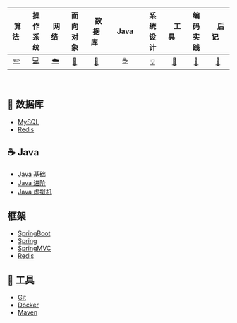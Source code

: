 <br>

| &nbsp;算法&nbsp; | 操作系统 | &nbsp;网络&nbsp;|面向对象| &nbsp;&nbsp;数据库&nbsp;&nbsp;|&nbsp;&nbsp;&nbsp;Java&nbsp;&nbsp;&nbsp;|         系统设计| &nbsp;&nbsp;&nbsp;工具&nbsp;&nbsp;&nbsp; |编码实践| &nbsp;&nbsp;&nbsp;后记&nbsp;&nbsp;&nbsp; |
| :---: | :----: | :---: | :----: | :----: | :----: | :----: | :----: | :----: | :----: |
| [:pencil2:](#pencil2-算法) | [:computer:](#computer-操作系统) | [:cloud:](#cloud-网络) | [:art:](#art-面向对象) | [:floppy_disk:](#floppy_disk-数据库) |[:coffee:](#coffee-java)| [:bulb:](#bulb-系统设计) |[:wrench:](#wrench-工具)| [:watermelon:](#watermelon-编码实践) |[:memo:](#memo-后记)|

<br>

## :floppy_disk: 数据库

- [MySQL](https://github.com/zhangdanan/JavaNotes/blob/master/Mysql/mysql(%E8%87%AA%E5%86%99).md)
- [Redis](https://github.com/zhangdanan/JavaNotes/blob/master/redis/redis.md)

## :coffee: Java

- [Java 基础](https://github.com/zhangdanan/JavaNotes/blob/master/Java%E5%9F%BA%E7%A1%80/java.md)
- [Java 进阶](https://github.com/zhangdanan/JavaNotes/blob/master/Java%E8%BF%9B%E9%98%B6/java%E8%BF%9B%E9%98%B6.md)
- [Java 虚拟机](https://github.com/zhangdanan/JavaNotes/blob/master/Java%E8%99%9A%E6%8B%9F%E6%9C%BA/JVM.md)

## 框架

- [SpringBoot](https://github.com/zhangdanan/JavaNotes/blob/master/Spring%20Boot/springboot.md)
- [Spring](https://github.com/zhangdanan/JavaNotes/blob/master/Spring/spring.md)
- [SpringMVC](https://github.com/zhangdanan/JavaNotes/blob/master/Spring/springmvc.md)
- [Redis](https://github.com/zhangdanan/JavaNotes/blob/master/redis/redis.md)

## :wrench: 工具 

- [Git](https://github.com/zhangdanan/JavaNotes/blob/master/git.md)
- [Docker](https://github.com/zhangdanan/JavaNotes/blob/master/docker.md)
- [Maven](https://github.com/zhangdanan/JavaNotes/blob/master/%E5%B7%A5%E5%85%B7/Maven.md)


